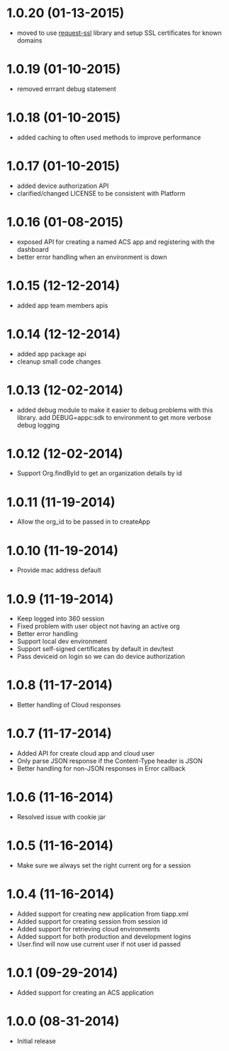 # 1.0.20 (01-13-2015)

- moved to use [request-ssl](https://github.com/jhaynie/request-ssl) library and setup SSL certificates for known domains

# 1.0.19 (01-10-2015)

- removed errrant debug statement

# 1.0.18 (01-10-2015)

- added caching to often used methods to improve performance

# 1.0.17 (01-10-2015)

- added device authorization API
- clarified/changed LICENSE to be consistent with Platform

# 1.0.16 (01-08-2015)

- exposed API for creating a named ACS app and registering with the dashboard
- better error handling when an environment is down

# 1.0.15 (12-12-2014)

- added app team members apis

# 1.0.14 (12-12-2014)

- added app package api
- cleanup small code changes

# 1.0.13 (12-02-2014)

- added debug module to make it easier to debug problems with this library. add DEBUG=appc:sdk to environment to get more verbose debug logging

# 1.0.12 (12-02-2014)

- Support Org.findById to get an organization details by id

# 1.0.11 (11-19-2014)

- Allow the org_id to be passed in to createApp

# 1.0.10 (11-19-2014)

- Provide mac address default

# 1.0.9 (11-19-2014)

- Keep logged into 360 session
- Fixed problem with user object not having an active org
- Better error handling
- Support local dev environment
- Support self-signed certificates by default in dev/test
- Pass deviceid on login so we can do device authorization

# 1.0.8 (11-17-2014)

- Better handling of Cloud responses

# 1.0.7 (11-17-2014)

- Added API for create cloud app and cloud user
- Only parse JSON response if the Content-Type header is JSON
- Better handling for non-JSON responses in Error callback

# 1.0.6 (11-16-2014)

- Resolved issue with cookie jar

# 1.0.5 (11-16-2014)

- Make sure we always set the right current org for a session

# 1.0.4 (11-16-2014)

- Added support for creating new application from tiapp.xml
- Added support for creating session from session id
- Added support for retrieving cloud environments
- Added support for both production and development logins
- User.find will now use current user if not user id passed

# 1.0.1 (09-29-2014)

- Added support for creating an ACS application

# 1.0.0 (08-31-2014)

- Initial release
